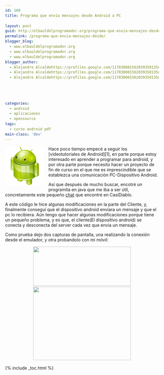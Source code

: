 ```yaml
---
id: 160
title: Programa que envía mensajes desde Android a PC

layout: post
guid: http://elbauldelprogramador.org/programa-que-envia-mensajes-desde-android-a-pc/
permalink: /programa-que-envia-mensajes-desde/
blogger_blog:
  - www.elbauldelprogramador.org
  - www.elbauldelprogramador.org
  - www.elbauldelprogramador.org
blogger_author:
  - Alejandro Alcaldehttps://profiles.google.com/117030001562039350135noreply@blogger.com
  - Alejandro Alcaldehttps://profiles.google.com/117030001562039350135noreply@blogger.com
  - Alejandro Alcaldehttps://profiles.google.com/117030001562039350135noreply@blogger.com

  
  
  
categories:
  - android
  - aplicaciones
  - opensource
tags:
  - curso android pdf
main-class: 'dev'
---
```

<img border="0" src="/assets/img/2013/07/iconoAndroid.png" style="clear:left; float:left;margin-right:1em; margin-bottom:1em" />  
Hace poco tiempo empecé a seguir los [videotutoriales de Android][1], en parte porque estoy interesado en aprender a programar para android, y por otra parte porque necesito hacer un proyecto de fin de curso en el que me es imprescindible que se establezca una comunicación PC-Dispositivo Android.

Así que después de mucho buscar, encotré un programita en java que me iba a ser útil, concretamente este pequeño [chat][2] que encontré en CasiDiablo.  
<!--ad-->

A este código le hice algunas modificaciones en la parte del Cliente, y, finalmente conseguí que el dispositivo android enviara un mensaje y que el pc lo recibiera. Aún tengo que hacer algunas modificaciones porque tiene un pequeño problema, y es que, el cliente(El dispositivo android) se conecta y desconecta del server cada vez que envia un mensaje. 

Como prueba dejo dos capturas de pantalla, una realizando la conexión desde el emulador, y otra probandolo con mi móvil:

<div class="separator" style="clear: both; text-align: center;">
  <a href="https://2.bp.blogspot.com/-NhzqkbbVSlI/TZSLKW_mJeI/AAAAAAAAAXs/fLJMMsGSYbI/s1600/Screenshot.png" imageanchor="1" style="margin-left:1em; margin-right:1em"><img border="0" height="128" width="320" src="https://2.bp.blogspot.com/-NhzqkbbVSlI/TZSLKW_mJeI/AAAAAAAAAXs/fLJMMsGSYbI/s320/Screenshot.png" /></a>
</div>



<div class="separator" style="clear: both; text-align: center;">
  <a href="https://2.bp.blogspot.com/-IP60xZKxqEo/TZSMSDUnHcI/AAAAAAAAAX0/eXLpj7fD5PY/s1600/31032011045.jpg" imageanchor="1" style="margin-left:1em; margin-right:1em"><img border="0" height="240" width="320" src="https://2.bp.blogspot.com/-IP60xZKxqEo/TZSMSDUnHcI/AAAAAAAAAX0/eXLpj7fD5PY/s320/31032011045.jpg" /></a>
</div>



 [1]: https://elbauldelprogramador.com/video-tutorial-programacion-android/
 [2]: http://casidiablo.net/java-socket-chat-basico/

{% include _toc.html %}
